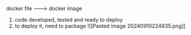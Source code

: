 docker file --->  docker image

1. code developed, tested and ready to deploy
2. to deploy it, need to package
![[Pasted image 20240910224835.png]]

